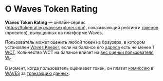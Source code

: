# О Waves Token Rating

**Waves Token Rating** — онлайн-сервис (<https://tokenrating.wavesexplorer.com>), показывающий рейтинги [токенов](/ru/blockchain/token.md) (проектов), выпущенных на платформе Waves.

Пользователь может оценить любой токен из браузера, в котором установлен [Waves Keeper](/waves-keeper/about-waves-keeper.md), если на балансе его [адреса](/ru/blockchain/account/address.md) есть не менее 1 [WCT](/ru/blockchain/token/wct.md). Количество WCT на балансе влияет на [вес оценки пользователя W<sub>n</sub>](/ru/ecosystem/waves-token-rating/rating-formula.md).

В момент, когда пользователь оценивает токен, он платит [комиссию](/ru/blockchain/transaction/transaction-fee.md) в [WAVES](/ru/blockchain/token/waves.md) за [транзакцию данных](/ru/blockchain/transaction-type/data-transaction.md).
